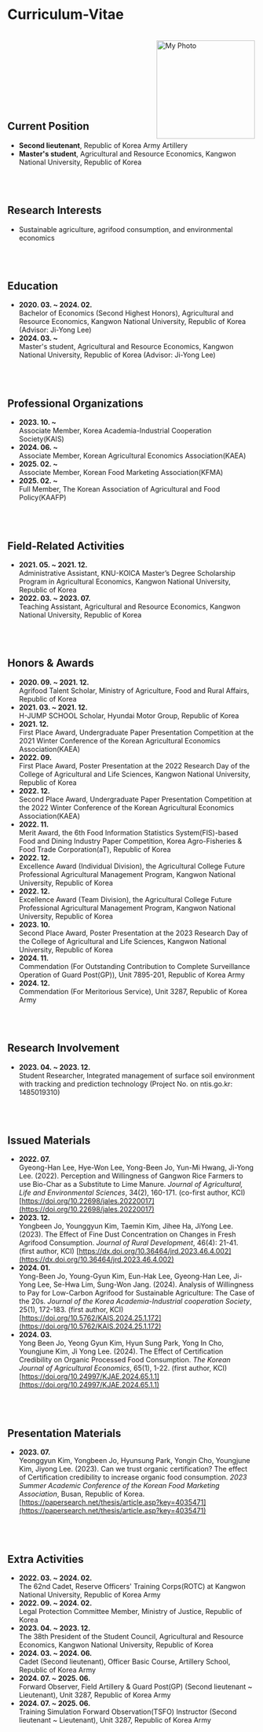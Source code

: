 # Curriculum-Vitae

<br>
<img src="https://github.com/user-attachments/assets/ed6362ab-bc88-4117-9fd1-cf901086215d" alt="My Photo" align="right" width="200">

<br><br><br><br><br><br><br>

## Current Position
- <strong>Second lieutenant</strong>, Republic of Korea Army Artillery
- <strong>Master's student</strong>, Agricultural and Resource Economics, Kangwon National University, Republic of Korea

<br><br>

## Research Interests
- Sustainable agriculture, agrifood consumption, and environmental economics

<br><br>

## Education
- <strong>2020. 03. ~ 2024. 02.</strong>  
  Bachelor of Economics (Second Highest Honors), Agricultural and Resource Economics, Kangwon National University, Republic of Korea (Advisor: Ji-Yong Lee)
- <strong>2024. 03. ~</strong>  
  Master's student, Agricultural and Resource Economics, Kangwon National University, Republic of Korea (Advisor: Ji-Yong Lee)

<br><br>

## Professional Organizations
- <strong>2023. 10. ~</strong>  
  Associate Member, Korea Academia-Industrial Cooperation Society(KAIS)
- <strong>2024. 06. ~</strong>  
  Associate Member, Korean Agricultural Economics Association(KAEA)
- <strong>2025. 02. ~</strong>  
  Associate Member, Korean Food Marketing Association(KFMA)
- <strong>2025. 02. ~</strong>  
  Full Member, The Korean Association of Agricultural and Food Policy(KAAFP)

<br><br>

## Field-Related Activities
- <strong>2021. 05. ~ 2021. 12.</strong>  
  Administrative Assistant, KNU-KOICA Master’s Degree Scholarship Program in Agricultural Economics, Kangwon National University, Republic of Korea
- <strong>2022. 03. ~ 2023. 07.</strong>  
  Teaching Assistant, Agricultural and Resource Economics, Kangwon National University, Republic of Korea

<br><br>

## Honors & Awards
- <strong>2020. 09. ~ 2021. 12.</strong>  
  Agrifood Talent Scholar, Ministry of Agriculture, Food and Rural Affairs, Republic of Korea
- <strong>2021. 03. ~ 2021. 12.</strong>  
  H-JUMP SCHOOL Scholar, Hyundai Motor Group, Republic of Korea
- <strong>2021. 12.</strong>  
  First Place Award, Undergraduate Paper Presentation Competition at the 2021 Winter Conference of the Korean Agricultural Economics Association(KAEA)
- <strong>2022. 09.</strong>  
  First Place Award, Poster Presentation at the 2022 Research Day of the College of Agricultural and Life Sciences, Kangwon National University, Republic of Korea
- <strong>2022. 12.</strong>  
  Second Place Award, Undergraduate Paper Presentation Competition at the 2022 Winter Conference of the Korean Agricultural Economics Association(KAEA)
- <strong>2022. 11.</strong>  
  Merit Award, the 6th Food Information Statistics System(FIS)-based Food and Dining Industry Paper Competition, Korea Agro-Fisheries & Food Trade Corporation(aT), Republic of Korea
- <strong>2022. 12.</strong>  
  Excellence Award (Individual Division), the Agricultural College Future Professional Agricultural Management Program, Kangwon National University, Republic of Korea
- <strong>2022. 12.</strong>  
  Excellence Award (Team Division), the Agricultural College Future Professional Agricultural Management Program, Kangwon National University, Republic of Korea
- <strong>2023. 10.</strong>  
  Second Place Award, Poster Presentation at the 2023 Research Day of the College of Agricultural and Life Sciences, Kangwon National University, Republic of Korea
- <strong>2024. 11.</strong>  
  Commendation (For Outstanding Contribution to Complete Surveillance Operation of Guard Post(GP)), Unit 7895-201, Republic of Korea Army
- <strong>2024. 12.</strong>  
  Commendation (For Meritorious Service), Unit 3287, Republic of Korea Army

<br><br>

## Research Involvement
- <strong>2023. 04. ~ 2023. 12.</strong>  
  Student Researcher, Integrated management of surface soil environment with tracking and prediction technology (Project No. on ntis.go.kr: 1485019310)

<br><br>

## Issued Materials
- <strong>2022. 07.</strong>  
  Gyeong-Han Lee, Hye-Won Lee, Yong-Been Jo, Yun-Mi Hwang, Ji-Yong Lee. (2022). Perception and Willingness of Gangwon Rice Farmers to use Bio-Char as a Substitute to Lime Manure. _Journal of Agricultural, Life and Environmental Sciences_, 34(2), 160-171. (co-first author, KCI) [https://doi.org/10.22698/jales.20220017](https://doi.org/10.22698/jales.20220017)
- <strong>2023. 12.</strong>  
  Yongbeen Jo, Younggyun Kim, Taemin Kim, Jihee Ha, JiYong Lee. (2023). The Effect of Fine Dust Concentration on Changes in Fresh Agrifood Consumption. _Journal of Rural Development_, 46(4): 21-41. (first author, KCI) [https://dx.doi.org/10.36464/jrd.2023.46.4.002](https://dx.doi.org/10.36464/jrd.2023.46.4.002)
- <strong>2024. 01.</strong>  
  Yong-Been Jo, Young-Gyun Kim, Eun-Hak Lee, Gyeong-Han Lee, Ji-Yong Lee, Se-Hwa Lim, Sung-Won Jang. (2024). Analysis of Willingness to Pay for Low-Carbon Agrifood for Sustainable Agriculture: The Case of the 20s. _Journal of the Korea Academia-Industrial cooperation Society_, 25(1), 172-183. (first author, KCI) [https://doi.org/10.5762/KAIS.2024.25.1.172](https://doi.org/10.5762/KAIS.2024.25.1.172)
- <strong>2024. 03.</strong>  
  Yong Been Jo, Yeong Gyun Kim, Hyun Sung Park, Yong In Cho, Youngjune Kim, Ji Yong Lee. (2024). The Effect of Certification Credibility on Organic Processed Food Consumption. _The Korean Journal of Agricultural Economics_, 65(1), 1-22. (first author, KCI) [https://doi.org/10.24997/KJAE.2024.65.1.1](https://doi.org/10.24997/KJAE.2024.65.1.1)

<br><br>

## Presentation Materials
- <strong>2023. 07.</strong>  
  Yeonggyun Kim, Yongbeen Jo, Hyunsung Park, Yongin Cho, Youngjune Kim, Jiyong Lee. (2023). Can we trust organic certification? The effect of Certification credibility to increase organic food consumption. _2023 Summer Academic Conference of the Korean Food Marketing Association_, Busan, Republic of Korea. [https://papersearch.net/thesis/article.asp?key=4035471](https://papersearch.net/thesis/article.asp?key=4035471)

<br><br>

## Extra Activities
- <strong>2022. 03. ~ 2024. 02.</strong>  
  The 62nd Cadet, Reserve Officers' Training Corps(ROTC) at Kangwon National University, Republic of Korea Army
- <strong>2022. 09. ~ 2024. 02.</strong>  
  Legal Protection Committee Member, Ministry of Justice, Republic of Korea
- <strong>2023. 04. ~ 2023. 12.</strong>  
  The 38th President of the Student Council, Agricultural and Resource Economics, Kangwon National University, Republic of Korea
- <strong>2024. 03. ~ 2024. 06.</strong>  
  Cadet (Second lieutenant), Officer Basic Course, Artillery School, Republic of Korea Army
- <strong>2024. 07. ~ 2025. 06.</strong>  
  Forward Observer, Field Artillery & Guard Post(GP) (Second lieutenant ~ Lieutenant), Unit 3287, Republic of Korea Army
- <strong>2024. 07. ~ 2025. 06.</strong>  
  Training Simulation Forward Observation(TSFO) Instructor (Second lieutenant ~ Lieutenant), Unit 3287, Republic of Korea Army